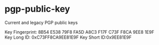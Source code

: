 # pgp-public-key
Current and legacy PGP public keys

Key Fingerprint: 8B54 E538 79F8 FA5D A8C3  F17F C73F F8CA 9EE8 1E9F
Key Long ID: 0xC73FF8CA9EE81E9F
Key Short ID:0x9EE81E9F
